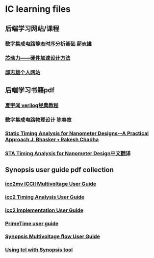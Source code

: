 # IC learning files
## 后端学习网站/课程
### [数字集成电路静态时序分析基础 邸志雄](https://www.bilibili.com/video/BV1if4y1p7Dq?spm_id_from=333.999.0.0)
### [芯动力——硬件加速设计方法](https://www.icourse163.org/learn/SWJTU-1207492806?tid=1463309516)
### [邸志雄个人网站](www.dizhixiong.cn)
## 后端学习书籍pdf
### [夏宇闻 verilog经典教程](https://github.com/Charlie-coder/IC-learning/blob/master/%E5%A4%8F%E5%AE%87%E9%97%BB-Verilog%E7%BB%8F%E5%85%B8%E6%95%99%E7%A8%8B.pdf)
### 数字集成电路物理设计 陈春章
### [Static Timing Analysis for Nanometer Designs--A Practical Approach J. Bhasker • Rakesh Chadha](https://github.com/Charlie-coder/IC-learning/blob/master/Static_Timing_Analysis_for_Nanometer_Designs_wrapper.pdf)
### [STA Timing Analysis for Nanometer Design中文翻译](https://www.zhihu.com/people/zhao-jun-jun-19/posts?page=1)
## Synopsis user guide pdf collection
### [icc2mv ICCII Multivoltage User Guide](https://github.com/Charlie-coder/IC-learning/blob/master/User%20guide/icc2mv.pdf) 
### [icc2 Timing Analysis User Guide](https://github.com/Charlie-coder/IC-learning/blob/master/User%20guide/icc2tim.pdf) 
### [icc2 implementation User Guide](https://github.com/Charlie-coder/IC-learning/blob/master/User%20guide/icc2ug.pdf) 
### [PrimeTime user guide](https://github.com/Charlie-coder/IC-learning/blob/master/User%20guide/ptug.pdf) 
### [Synopsis Multivoltage flow User Guide](https://github.com/Charlie-coder/IC-learning/blob/master/User%20guide/smvfug.pdf) 
### [Using tcl with Synopsis tool](https://github.com/Charlie-coder/IC-learning/blob/master/User%20guide/tclug.pdf) 
